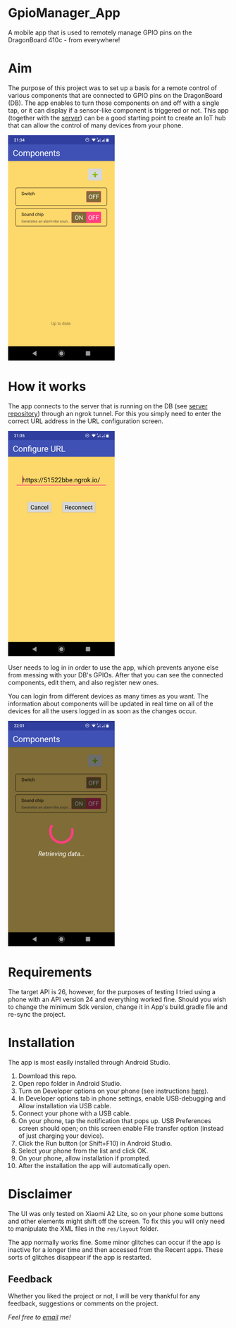 # GpioManager_App
A mobile app that is used to remotely manage GPIO pins on the DragonBoard 410c - from everywhere!

# Aim
The purpose of this project was to set up a basis for a remote control of various components that are connected to GPIO pins on the DragonBoard (DB). The app enables to turn those components on and off with a single tap, or it can display if a sensor-like component is triggered or not. This app (together with the [server](https://github.com/lukakralj/GpioManager_Server)) can be a good starting point to create an IoT hub that can allow the control of many devices from your phone.

![Components screen shows all components that are currently registered.](./screenshots/small/components_screen.png?raw=true "Components screen shows all components that are currently registered.")

# How it works
The app connects to the server that is running on the DB (see [server repository](https://github.com/lukakralj/GpioManager_Server)) through an ngrok tunnel. For this you simply need to enter the correct URL address in the URL configuration screen.

![Server URL can be configured at runtime if it changes.](./screenshots/small/configure_url.png?raw=true "Server URL can be configured at runtime if it changes.")

User needs to log in in order to use the app, which prevents anyone else from messing with your DB's GPIOs. After that you can see the connected components, edit them, and also register new ones.

You can login from different devices as many times as you want. The information about components will be updated in real time on all of the devices for all the users logged in as soon as the changes occur.

![The components information is updated in real time.](./screenshots/small/retrieving_data.png?raw=true "The components information is updated in real time.")

# Requirements
The target API is 26, however, for the purposes of testing I tried using a phone with an API version 24 and everything worked fine.
Should you wish to change the minimum Sdk version, change it in App's build.gradle file and re-sync the project.

# Installation
The app is most easily installed through Android Studio.
1. Download this repo.
2. Open repo folder in Android Studio.
3. Turn on Developer options on your phone (see instructions [here](https://developer.android.com/studio/debug/dev-options)).
4. In Developer options tab in phone settings, enable USB-debugging and Allow installation via USB cable.
5. Connect your phone with a USB cable. 
6. On your phone, tap the notification that pops up. USB Preferences screen should open; on this screen enable File transfer option (instead of just charging your device).
7. Click the Run button (or Shift+F10) in Android Studio.
8. Select your phone from the list and click OK.
9. On your phone, allow installation if prompted.
10. After the installation the app will automatically open.

# Disclaimer
The UI was only tested on Xiaomi A2 Lite, so on your phone some buttons and other elements might shift off the screen. To fix this you will only need to manipulate the XML files in the `res/layout` folder.

The app normally works fine. Some minor glitches can occur if the app is inactive for a longer time and then accessed from the Recent apps. These sorts of glitches disappear if the app is restarted.

## Feedback
Whether you liked the project or not, I will be very thankful for any feedback, suggestions or comments on the project.

*Feel free to [email](mailto:luka.kralj2@gmail.com) me!*
